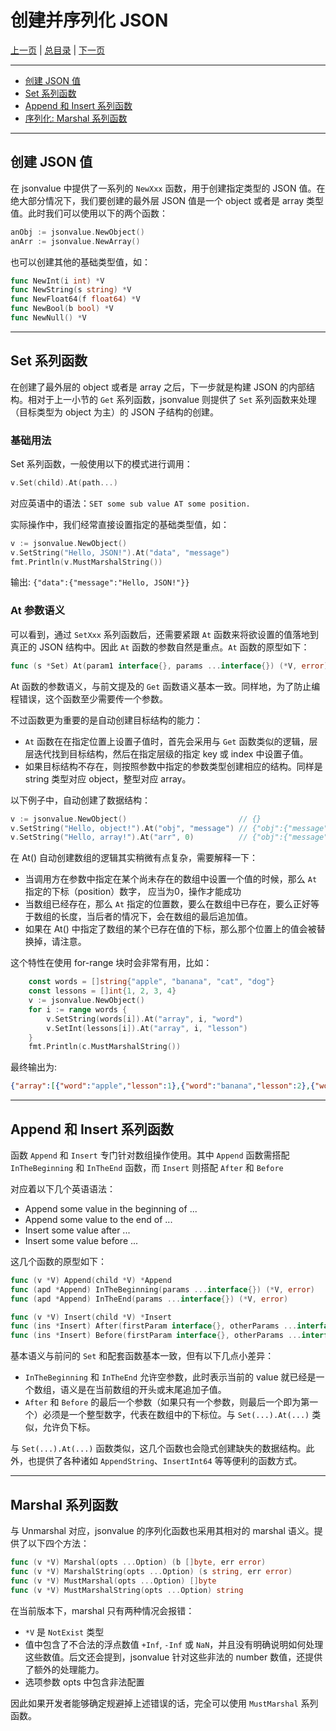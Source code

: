 # 创建并序列化 JSON

[上一页](./03_get.md) | [总目录](./README.md) | [下一页](./05_caseless.md)

---

- [创建 JSON 值](./04_set.md#创建-json-值)
- [Set 系列函数](./04_set.md#set-系列函数)
- [Append 和 Insert 系列函数](./04_set.md#append-和-insert-系列函数)
- [序列化: Marshal 系列函数](./04_set.md#marshal-系列函数)

---

## 创建 JSON 值

在 jsonvalue 中提供了一系列的 `NewXxx` 函数，用于创建指定类型的 JSON 值。在绝大部分情况下，我们要创建的最外层 JSON 值是一个 object 或者是 array 类型值。此时我们可以使用以下的两个函数：

```go
anObj := jsonvalue.NewObject()
anArr := jsonvalue.NewArray()
```

也可以创建其他的基础类型值，如：

```go
func NewInt(i int) *V
func NewString(s string) *V
func NewFloat64(f float64) *V
func NewBool(b bool) *V
func NewNull() *V
```

---

## Set 系列函数

在创建了最外层的 object 或者是 array 之后，下一步就是构建 JSON 的内部结构。相对于上一小节的 `Get` 系列函数，jsonvalue 则提供了 `Set` 系列函数来处理（目标类型为 object 为主）的 JSON 子结构的创建。

### 基础用法

Set 系列函数，一般使用以下的模式进行调用：

```go
v.Set(child).At(path...)
```

对应英语中的语法：`SET some sub value AT some position.`

实际操作中，我们经常直接设置指定的基础类型值，如：

```go
v := jsonvalue.NewObject()
v.SetString("Hello, JSON!").At("data", "message")
fmt.Println(v.MustMarshalString())
```

输出: `{"data":{"message":"Hello, JSON!"}}`

### At 参数语义

可以看到，通过 `SetXxx` 系列函数后，还需要紧跟 `At` 函数来将欲设置的值落地到真正的 JSON 结构中。因此 `At` 函数的参数自然是重点。`At` 函数的原型如下：

```go
func (s *Set) At(param1 interface{}, params ...interface{}) (*V, error)
```

At 函数的参数语义，与前文提及的 `Get` 函数语义基本一致。同样地，为了防止编程错误，这个函数至少需要传一个参数。

不过函数更为重要的是自动创建目标结构的能力：

- `At` 函数在在指定位置上设置子值时，首先会采用与 `Get` 函数类似的逻辑，层层迭代找到目标结构，然后在指定层级的指定 key 或 index 中设置子值。
- 如果目标结构不存在，则按照参数中指定的参数类型创建相应的结构。同样是 string 类型对应 object，整型对应 array。

以下例子中，自动创建了数据结构：

```go
v := jsonvalue.NewObject()                         // {}
v.SetString("Hello, object!").At("obj", "message") // {"obj":{"message":"Hello, object!"}}
v.SetString("Hello, array!").At("arr", 0)          // {"obj":{"message":"Hello, object!"},"arr":["Hello, array!"]}
```

在 At() 自动创建数组的逻辑其实稍微有点复杂，需要解释一下：

- 当调用方在参数中指定在某个尚未存在的数组中设置一个值的时候，那么 `At` 指定的下标（position）数字， 应当为0，操作才能成功
- 当数组已经存在，那么 `At` 指定的位置数，要么在数组中已存在，要么正好等于数组的长度，当后者的情况下，会在数组的最后追加值。
- 如果在 At() 中指定了数组的某个已存在值的下标，那么那个位置上的值会被替换掉，请注意。

这个特性在使用 for-range 块时会非常有用，比如：

```go
    const words = []string{"apple", "banana", "cat", "dog"}
    const lessons = []int{1, 2, 3, 4}
    v := jsonvalue.NewObject()
    for i := range words {
        v.SetString(words[i]).At("array", i, "word")
        v.SetInt(lessons[i]).At("array", i, "lesson")
    }
    fmt.Println(c.MustMarshalString())
```

最终输出为:

```json
{"array":[{"word":"apple","lesson":1},{"word":"banana","lesson":2},{"word":"cat","lesson":3},{"word":"dog","lesson":4}]}
```

---

## Append 和 Insert 系列函数

函数 `Append` 和 `Insert` 专门针对数组操作使用。其中 `Append` 函数需搭配 `InTheBeginning` 和 `InTheEnd` 函数，而 `Insert` 则搭配 `After` 和 `Before`

对应着以下几个英语语法：

- Append some value in the beginning of ...
- Append some value to the end of ...
- Insert some value after ...
- Insert some value before ...

这几个函数的原型如下：

```go
func (v *V) Append(child *V) *Append
func (apd *Append) InTheBeginning(params ...interface{}) (*V, error)
func (apd *Append) InTheEnd(params ...interface{}) (*V, error)

func (v *V) Insert(child *V) *Insert
func (ins *Insert) After(firstParam interface{}, otherParams ...interface{}) (*V, error)
func (ins *Insert) Before(firstParam interface{}, otherParams ...interface{}) (*V, error)
```

基本语义与前问的 `Set` 和配套函数基本一致，但有以下几点小差异：

- `InTheBeginning` 和 `InTheEnd` 允许空参数，此时表示当前的 value 就已经是一个数组，语义是在当前数组的开头或末尾追加子值。
- `After` 和 `Before` 的最后一个参数（如果只有一个参数，则最后一个即为第一个）必须是一个整型数字，代表在数组中的下标位。与 `Set(...).At(...)` 类似，允许负下标。

与 `Set(...).At(...)` 函数类似，这几个函数也会隐式创建缺失的数据结构。此外，也提供了各种诸如 `AppendString`、`InsertInt64` 等等便利的函数方式。

---

## Marshal 系列函数

与 Unmarshal 对应，jsonvalue 的序列化函数也采用其相对的 marshal 语义。提供了以下四个方法：

```go
func (v *V) Marshal(opts ...Option) (b []byte, err error)
func (v *V) MarshalString(opts ...Option) (s string, err error)
func (v *V) MustMarshal(opts ...Option) []byte
func (v *V) MustMarshalString(opts ...Option) string
```

在当前版本下，marshal 只有两种情况会报错：

- `*V` 是 `NotExist` 类型
- 值中包含了不合法的浮点数值 `+Inf`, `-Inf` 或 `NaN`，并且没有明确说明如何处理这些数值。后文还会提到，jsonvalue 针对这些非法的 number 数值，还提供了额外的处理能力。
- 选项参数 opts 中包含非法配置

因此如果开发者能够确定规避掉上述错误的话，完全可以使用 `MustMarshal` 系列函数。
